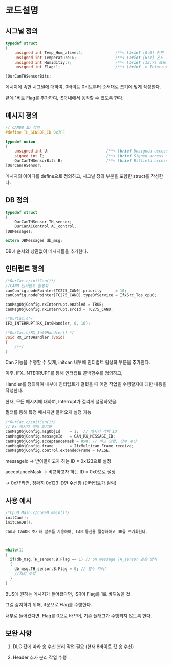 # 코드설명

## 시그널 정의

```c
typedef struct
{
    unsigned int Temp_Hum_alive:1;              /**< \brief [0:0] 전원 (ON/OFF) */
    unsigned int Temperature:6;                 /**< \brief [6:1] 온도 (0~50) */
    unsigned int Humiditiy:7;                   /**< \brief [13:7] 습도 (0~90) */
    unsigned int Flag:1;                        /**< \brief -> Interrupt Flag*/

}OurCanTHSensorBits;
```

메시지에 속한 시그널에 대하여, 0바이트 0비트부터 순서대로 크기에 맞게 작성한다.

끝에 1비트 Flag를 추가하여, ISR 내에서 동작할 수 있도록 한다.

## 메시지 정의

```c
// CANDB ID 정의
#define TH_SENSOR_ID 0x7FF

typedef union
{
    unsigned int U;                         /**< \brief Unsigned access */
    signed int I;                           /**< \brief Signed access */
    OurCanTHSensorBits B;                   /**< \brief Bitfield access */
}OurCanTHSensor;
```

메시지의 아이디를 define으로 정의하고, 시그널 정의 부분을 포함한 struct를 작성한다.

## DB 정의

```c
typedef struct
{
    OurCanTHSensor TH_sensor;
    OurCanACControl AC_control;
}DBMessages;

extern DBMessages db_msg;
```

DB에 순서와 상관없이 메시지들을 추가한다.

## 인터럽트 정의

```c
/*OurCac.c/initCan()*/
//CAN0 인터럽트 활성화
canConfig.nodePointer[TC275_CAN0].priority      = 10;
canConfig.nodePointer[TC275_CAN0].typeOfService = IfxSrc_Tos_cpu0;

canMsgObjConfig.rxInterrupt.enabled = TRUE;
canMsgObjConfig.rxInterrupt.srcId = TC275_CAN0;

/*OurCac.c*/
IFX_INTERRUPT(RX_Int0Handler, 0, 10);

/*OurCac.c/RX_Int0Handler() */
void RX_Int0Handler (void)
{
    /**/
}
```

Can 기능을 수행할 수 있게, initcan 내부에 인터럽트 활성화 부분을 추가한다.

이후, IFX_INTERRUPT를 통해 인터럽트 콜백함수를 정의하고,

Handler를 정의하여 내부에 인터럽트가 걸렸을 때 어떤 작업을 수행할지에 대한 내용을 작성한다.

현재, 모든 메시지에 대하여, Interrupt가 걸리게 설정하였음.

필터를 통해 특정 메시지만 들어오게 설정 가능

```c
/*OurCac.c/initCan()*/
// Rx 메시지 객체 초기화
canMsgObjConfig.msgObjId    = 1;  // 메시지 객체 ID
canMsgObjConfig.messageId   = CAN_RX_MESSAGE_ID;
canMsgObjConfig.acceptanceMask = 0x0; // 비교 안함, 전부 수신
canMsgObjConfig.frame       = IfxMultican_Frame_receive;
canMsgObjConfig.control.extendedFrame = FALSE;
```

messageId → 받아들이고자 하는 ID = 0x123으로 설정

acceptanceMask → 비교하고자 하는 ID = 0x0으로 설정

→ 0x7F라면, 정확히 0x123 ID만 수신함 (인터럽트가 걸림)

## 사용 예시

```c
/*Cpu0_Main.c/core0_main()*/
initCan();
initCanDB();

Can과 CanDB 초기화 함수를 사용하여, CAN 통신을 활성화하고 DB를 초기화한다.



while(1)
{
  if(db_msg.TH_sensor.B.Flag == 1) // on message TH_sensor 같은 방식
  {
    db_msg.TH_sensor.B.Flag = 0; // 필수 처리!
    //처리 로직
  }
}
```

BUS에 원하는 메시지가 들어왔다면, ISR이 Flag를 1로 바꿔놓을 것.

그걸 감지하기 위해, if문으로 Flag를 수행한다.

내부로 들어왔다면. Flag를 0으로 바꾸어, 기존 플래그가 수행되지 않도록 한다.

## 보완 사항

1. DLC 값에 따라 송 수신 분리 작업 필요 (현재 8바이트 값 송.수신)

2. Header 추가 분리 작업 수행
